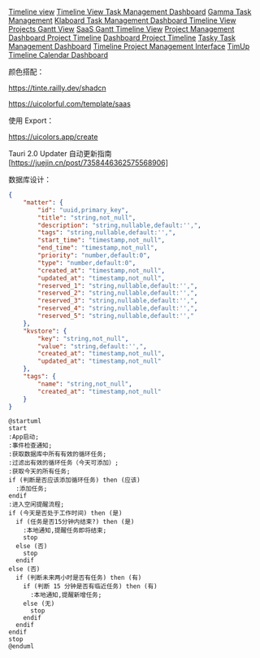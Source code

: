 [Timeline view](https://dribbble.com/shots/21999145-Timeline-view)
[Timeline View Task Management Dashboard](https://dribbble.com/shots/23919900-Timeline-View-Task-Management-Dashboard)
[Gamma Task Management](https://dribbble.com/shots/24467419-Gamma-Task-Management)
[Klaboard Task Management Dashboard Timeline View](https://dribbble.com/shots/24892900-Klaboard-Task-Management-Dashboard-Timeline-View)
[Projects Gantt View](https://dribbble.com/shots/21099259-Projects-Gantt-View)
[SaaS Gantt Timeline View](https://dribbble.com/shots/24713025-SaaS-Gantt-Timeline-View)
[Project Management Dashboard Project Timeline](https://dribbble.com/shots/17482889-Project-Management-Dashboard-Project-Timeline)
[Dashboard Project Timeline](https://dribbble.com/shots/22170343-Dashboard-Project-Timeline)
[Tasky Task Management Dashboard](https://dribbble.com/shots/19904851-Tasky-Task-Management-Dashboard)
[Timeline Project Management Interface](https://dribbble.com/shots/18249324-Timeline-Project-Management-Interface)
[TimUp Timeline Calendar Dashboard](https://dribbble.com/shots/18594250-TimUp-Timeline-Calendar-Dashboard)

颜色搭配：

https://tinte.railly.dev/shadcn

https://uicolorful.com/template/saas

使用 Export：

https://uicolors.app/create

Tauri 2.0 Updater 自动更新指南[https://juejin.cn/post/7358446362575568906]

数据库设计：

```json
{
    "matter": {
        "id": "uuid,primary_key",
        "title": "string,not_null",
        "description": "string,nullable,default:'',",
        "tags": "string,nullable,default:'',",
        "start_time": "timestamp,not_null",
        "end_time": "timestamp,not_null",
        "priority": "number,default:0",
        "type": "number,default:0",
        "created_at": "timestamp,not_null",
        "updated_at": "timestamp,not_null",
        "reserved_1": "string,nullable,default:'',",
        "reserved_2": "string,nullable,default:'',",
        "reserved_3": "string,nullable,default:'',",
        "reserved_4": "string,nullable,default:'',",
        "reserved_5": "string,nullable,default:'',"
    },
    "kvstore": {
        "key": "string,not_null",
        "value": "string,default:'',",
        "created_at": "timestamp,not_null",
        "updated_at": "timestamp,not_null"
    },
    "tags": {
        "name": "string,not_null",
        "created_at": "timestamp,not_null"
    }
}
```

```plantuml
@startuml
start
:App启动;
:事件检查通知;
:获取数据库中所有有效的循环任务;
:过滤出有效的循环任务（今天可添加）;
:获取今天的所有任务;
if (判断是否应该添加循环任务) then (应该)
  :添加任务;
endif
:进入空闲提醒流程;
if (今天是否处于工作时间) then (是)
  if (任务是否15分钟内结束?) then (是)
    :本地通知,提醒任务即将结束;
    stop
  else (否)
    stop
  endif
else (否)
  if (判断未来两小时是否有任务) then (有)
    if (判断 15 分钟是否有临近任务) then (有)
      :本地通知,提醒新增任务;
    else (无)
      stop
    endif
  endif
endif
stop
@enduml
```
